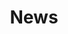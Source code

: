 ---
layout: blog
title: News
description: Latest news about my works.
display_last_modified_at: false
pagination: 
    enabled: true
    category: news
---